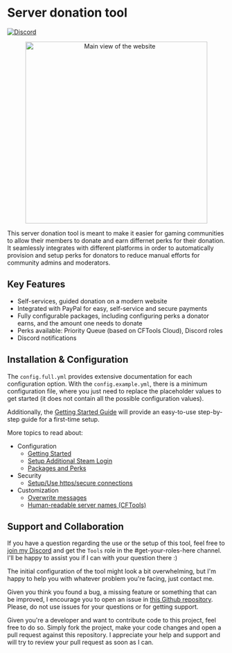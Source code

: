 # Server donation tool

[![Discord](https://img.shields.io/discord/729467994832371813?color=7289da&label=Discord&logo=discord&logoColor=ffffff&style=flat-square)](https://go2tech.de/discord)

<p align="center">
    <img src="https://github.com/FlorianSW/cftools-server-donation/raw/main/.github/screenshot.png" alt="Main view of the website" width="420px">
</p>

This server donation tool is meant to make it easier for gaming communities to allow their members to donate and earn differnet perks for their donation.
It seamlessly integrates with different platforms in order to automatically provision and setup perks for donators to reduce manual efforts for community admins and moderators.

## Key Features

- Self-services, guided donation on a modern website
- Integrated with PayPal for easy, self-service and secure payments
- Fully configurable packages, including configuring perks a donator earns, and the amount one needs to donate
- Perks available: Priority Queue (based on CFTools Cloud), Discord roles
- Discord notifications

## Installation & Configuration

The `config.full.yml` provides extensive documentation for each configuration option.
With the `config.example.yml`, there is a minimum configuration file, where you just need to replace the placeholder values to get started (it does not contain all the possible configuration values).

Additionally, the [Getting Started Guide](/docs/getting-started.md) will provide an easy-to-use step-by-step guide for a first-time setup.

More topics to read about:

* Configuration
    * [Getting Started](/docs/getting-started.md)
    * [Setup Additional Steam Login](/docs/steam-login.md)
    * [Packages and Perks](/docs/packages-and-perks.md)
* Security
    * [Setup/Use https/secure connections](/docs/secure-connections.md)
* Customization
    * [Overwrite messages](/docs/message-overrides.md)
    * [Human-readable server names (CFTools)](/docs/server-names.md)

## Support and Collaboration

If you have a question regarding the use or the setup of this tool, feel free to [join my Discord](https://go2tech.de/discord) and get the `Tools` role in the #get-your-roles-here channel.
I'll be happy to assist you if I can with your question there :)

The initial configuration of the tool might look a bit overwhelming, but I'm happy to help you with whatever problem you're facing, just contact me.

Given you think you found a bug, a missing feature or something that can be improved, I encourage you to open an issue in [this Github repository](https://github.com/FlorianSW/cftools-server-donation).
Please, do not use issues for your questions or for getting support.

Given you're a developer and want to contribute code to this project, feel free to do so.
Simply fork the project, make your code changes and open a pull request against this repository.
I appreciate your help and support and will try to review your pull request as soon as I can.
